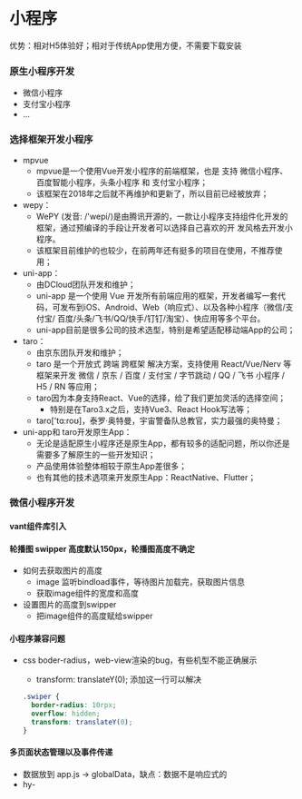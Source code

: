 # 小程序

优势：相对H5体验好；相对于传统App使用方便，不需要下载安装

### 原生小程序开发

- 微信小程序
- 支付宝小程序
- ...

### 选择框架开发小程序

- mpvue
  - mpvue是一个使用Vue开发小程序的前端框架，也是 支持 微信小程序、百度智能小程序，头条小程序 和 支付宝小程序； 
  - 该框架在2018年之后就不再维护和更新了，所以目前已经被放弃；
- wepy： 
  - WePY (发音: /'wepi/)是由腾讯开源的，一款让小程序支持组件化开发的框架，通过预编译的手段让开发者可以选择自己喜欢的开 发风格去开发小程序。 
  - 该框架目前维护的也较少，在前两年还有挺多的项目在使用，不推荐使用；
- uni-app： 
  - 由DCloud团队开发和维护； 
  - uni-app 是一个使用 Vue 开发所有前端应用的框架，开发者编写一套代码，可发布到iOS、Android、Web（响应式）、以及各种小程序（微信/支付宝/ 百度/头条/飞书/QQ/快手/钉钉/淘宝）、快应用等多个平台。 
  - uni-app目前是很多公司的技术选型，特别是希望适配移动端App的公司；
- taro： 
  - 由京东团队开发和维护； 
  - taro 是一个开放式 跨端 跨框架 解决方案，支持使用 React/Vue/Nerv 等框架来开发 微信 / 京东 / 百度 / 支付宝 / 字节跳动 / QQ / 飞书 小程序 / H5 / RN 等应用； 
  - taro因为本身支持React、Vue的选择，给了我们更加灵活的选择空间； 
    - 特别是在Taro3.x之后，支持Vue3、React Hook写法等； 
  - taro['tɑ:roʊ]，泰罗·奥特曼，宇宙警备队总教官，实力最强的奥特曼；
- uni-app和 taro开发原生App： 
  - 无论是适配原生小程序还是原生App，都有较多的适配问题，所以你还是需要多了解原生的一些开发知识； 
  - 产品使用体验整体相较于原生App差很多； 
  - 也有其他的技术选项来开发原生App：ReactNative、Flutter；



### 微信小程序开发

#### vant组件库引入

#### 轮播图 swipper 高度默认150px，轮播图高度不确定

- 如何去获取图片的高度
  - image 监听bindload事件，等待图片加载完，获取图片信息
  - 获取image组件的宽度和高度
- 设置图片的高度到swipper
  - 把image组件的高度赋给swipper

#### 小程序兼容问题

- css boder-radius，web-view渲染的bug，有些机型不能正确展示

  - transform: translateY(0); 添加这一行可以解决

  ```css
  .swiper {
    border-radius: 10rpx;
    overflow: hidden;
    transform: translateY(0);
  }
  ```

#### 多页面状态管理以及事件传递

- 数据放到 app.js ->  globalData，缺点：数据不是响应式的
- hy-